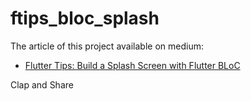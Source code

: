 # ftips_bloc_splash


The article of this project available on medium:

- [Flutter Tips: Build a Splash Screen with Flutter BLoC](https://flutter.dev/docs/get-started/codelabhttps://medium.com/@adamnain/flutter-tips-build-a-splash-screen-with-flutter-bloc-9468dfca707b)

Clap and Share